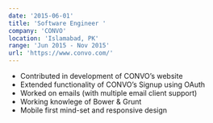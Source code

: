 ```yaml
---
date: '2015-06-01'
title: 'Software Engineer '
company: 'CONVO'
location: 'Islamabad, PK'
range: 'Jun 2015 - Nov 2015'
url: 'https://www.convo.com/'
---
```


- Contributed in development of CONVO’s website
- Extended functionality of CONVO’s Signup using OAuth
- Worked on emails (with multiple email client support)
- Working knowlege of Bower & Grunt
- Mobile first mind-set and responsive design

